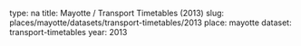type: na
title: Mayotte / Transport Timetables (2013)
slug: places/mayotte/datasets/transport-timetables/2013
place: mayotte
dataset: transport-timetables
year: 2013
